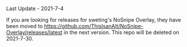 Last Update - 2021-7-4

If you are looking for releases for sweting's NoSnipe Overlay, they have been moved to https://github.com/ThisIsanAlt/NoSnipe-Overlay/releases/latest in the next version. This repo will be deleted on 2021-7-30.
